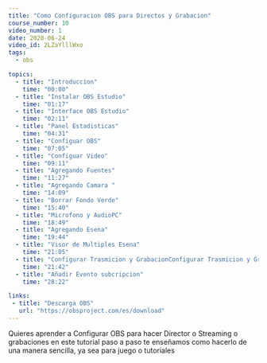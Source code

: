 ```yaml
---
title: "Como Configuracion OBS para Directos y Grabacion"
course_number: 10
video_number: 1
date: 2020-06-24
video_id: 2LZaYlllWxo
tags:
  - obs

topics:
  - title: "Introduccion"
    time: "00:00"
  - title: "Instalar OBS Estudio"
    time: "01:17"
  - title: "Interface OBS Estudio"
    time: "02:11"
  - title: "Panel Estadisticas"
    time: "04:31"
  - title: "Configuar OBS"
    time: "07:05"
  - title: "Configuar Video"
    time: "09:11"
  - title: "Agregando Fuentes"
    time: "11:27"
  - title: "Agregando Camara "
    time: "14:09"
  - title: "Borrar Fondo Verde"
    time: "15:40"
  - title: "Microfono y AudioPC"
    time: "18:49"
  - title: "Agregando Esena"
    time: "19:44"
  - title: "Visor de Multiples Esena"
    time: "21:05"
  - title: "Configurar Trasmicion y GrabacionConfigurar Trasmicion y Grabacion"
    time: "21:42"
  - title: "Añadir Evento subcripcion"
    time: "28:22"

links:
 - title: "Descarga OBS"
   url: "https://obsproject.com/es/download"
---
```


Quieres aprender a Configurar OBS para hacer Director o Streaming o grabaciones en este tutorial paso a paso te enseñamos como hacerlo de una manera sencilla, ya sea para juego o tutoriales
